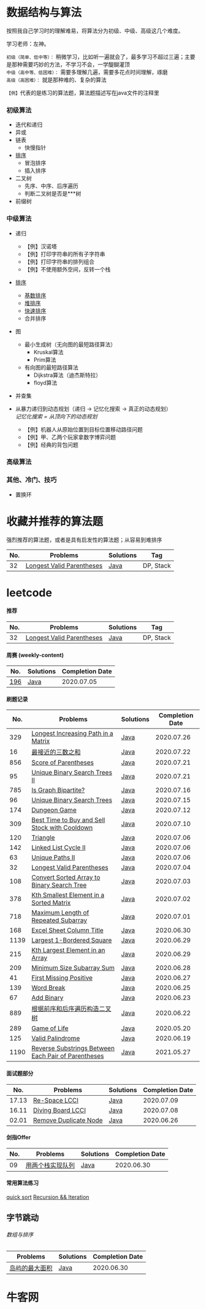 # 数据结构与算法

按照我自己学习时的理解难易，将算法分为初级、中级、高级这几个难度。

学习老师：左神。

`初级（简单、低中等）：` 稍微学习，比如听一遍就会了，最多学习不超过三遍；主要是那种需要巧妙的方法，不学习不会，一学醍醐灌顶  
`中级（高中等、低困难）：` 需要多理解几遍，需要多花点时间理解，琢磨  
`高级（高困难）：` 就是那种难的、复杂的算法 

`【例】`代表的是练习的算法题，算法题描述写在java文件的注释里

### 初级算法

* 迭代和递归
* 异或
* 链表
  - 快慢指针
* [排序](algorithm/src/main/java/com/akikun/algorithm/sort)
  - 冒泡排序
  - 插入排序
* 二叉树
  - 先序、中序、后序遍历 
  - 判断二叉树是否是***树
* 前缀树

### 中级算法

* 递归
  - 【例】汉诺塔
  - 【例】打印字符串的所有子字符串
  - 【例】打印字符串的排列组合
  - 【例】不使用额外空间，反转一个栈
  
* [排序](algorithm/src/main/java/com/akikun/algorithm/sort)
    - [基数排序](algorithm/src/main/java/com/akikun/algorithm/sort/RadixSort.java)
    - [堆排序](algorithm/src/main/java/com/akikun/algorithm/sort/HeapSort.java)
    - [快速排序](algorithm/src/main/java/com/akikun/algorithm/sort/QuickSort.java)
    - 合并排序
  
* 图
  - 最小生成树（无向图的最短路径算法）
    - Kruskal算法
    - Prim算法
  - 有向图的最短路径算法
    - Dijkstra算法（迪杰斯特拉）
    - floyd算法
  
* 并查集
  
* 从暴力递归到动态规划（递归 -> 记忆化搜索 -> 真正的动态规划）   
  *记忆化搜索 = 从顶向下的动态规划*
  - 【例】机器人从原始位置到目标位置移动路径问题
  - 【例】甲、乙两个玩家拿数字博弈问题
  - 【例】经典的背包问题

### 高级算法

### 其他、冷门、技巧

* 置换环


# 收藏并推荐的算法题

强烈推荐的算法题，或者是具有启发性的算法题；从容易到难排序

| No. | Problems | Solutions | Tag |
| ------ | ------ | ------ | ------ |
| 32  | [Longest Valid Parentheses](https://leetcode-cn.com/problems/longest-valid-parentheses/) | [Java](leetcode/src/main/java/com/akikun/leetcode/_00032_LongestValidParentheses.java) | DP, Stack |


# leetcode

#### 推荐

| No. | Problems | Solutions | Tag |
| ------ | ------ | ------ | ------ |
| 32  | [Longest Valid Parentheses](https://leetcode-cn.com/problems/longest-valid-parentheses/) | [Java](leetcode/src/main/java/com/akikun/leetcode/_00032_LongestValidParentheses.java) | DP, Stack |

#### 周赛 (weekly-content)
| No. |  Solutions | Completion Date |
| ------ | ------ | ------ |
| [196](https://leetcode-cn.com/contest/weekly-contest-196) | [Java](leetcode/src/main/java/com/akikun/leetcode/_00108_ConvertSortedArrayToBinarySearchTree.java) | 2020.07.05 |  
 
#### 刷题记录

| No. | Problems | Solutions | Completion Date |
| ------ | ------ | ------ | ------ |
| 329 | [Longest Increasing Path in a Matrix](https://leetcode-cn.com/problems/longest-increasing-path-in-a-matrix/) | [Java](leetcode/src/main/java/com/akikun/leetcode/_00329_LongestIncreasingPathInAMatrix.java) | 2020.07.26 |
| 16 | [最接近的三数之和](https://leetcode-cn.com/problems/3sum-closest/) | [Java](leetcode/src/main/java/com/akikun/leetcode/_00036_3SumClosest.java) | 2020.07.22 |
| 856 | [Score of Parentheses](https://leetcode-cn.com/problems/score-of-parentheses/) | [Java](leetcode/src/main/java/com/akikun/leetcode/_00865_ScoreOfParentheses.java) | 2020.07.21 |
| 95 | [Unique Binary Search Trees II](https://leetcode-cn.com/problems/unique-binary-search-trees-ii/) | [Java](leetcode/src/main/java/com/akikun/leetcode/_00095_UniqueBinarySearchTreesII.java) | 2020.07.21 |
| 785 | [Is Graph Bipartite?](https://leetcode-cn.com/problems/is-graph-bipartite/) | [Java](leetcode/src/main/java/com/akikun/leetcode/_00785_IsGraphBipartite.java) | 2020.07.16 |
| 96 | [Unique Binary Search Trees](https://leetcode-cn.com/problems/unique-binary-search-trees/) | [Java](leetcode/src/main/java/com/akikun/leetcode/_00096_UniqueBinarySearchTrees.java) | 2020.07.15 |
| 174 | [Dungeon Game](https://leetcode-cn.com/problems/dungeon-game/) | [Java](leetcode/src/main/java/com/akikun/leetcode/_00174_DungeonGame.java) | 2020.07.12 |
| 309 | [Best Time to Buy and Sell Stock with Cooldown](https://leetcode-cn.com/problems/best-time-to-buy-and-sell-stock-with-cooldown/) | [Java](leetcode/src/main/java/com/akikun/leetcode/_00309_BestTimetoBuyandSellStockwithCooldown.java) | 2020.07.10 |
| 120 | [Triangle](https://leetcode-cn.com/problems/triangle/) | [Java](leetcode/src/main/java/com/akikun/leetcode/_00120_Triangle.java) | 2020.07.06 |
| 142 | [Linked List Cycle II](https://leetcode-cn.com/problems/linked-list-cycle-ii/) | [Java](leetcode/src/main/java/com/akikun/leetcode/_00142_LinkedListCycleII.java) | 2020.07.06 |
| 63 | [Unique Paths II](https://leetcode-cn.com/problems/unique-paths-ii/) | [Java](leetcode/src/main/java/com/akikun/leetcode/_00063_UniquePathsII.java) | 2020.07.06 |
| 32  | [Longest Valid Parentheses](https://leetcode-cn.com/problems/longest-valid-parentheses/) | [Java](leetcode/src/main/java/com/akikun/leetcode/_00032_LongestValidParentheses.java) | 2020.07.04 |
| 108 | [Convert Sorted Array to Binary Search Tree](https://leetcode-cn.com/problems/convert-sorted-array-to-binary-search-tree/) | [Java](leetcode/src/main/java/com/akikun/leetcode/_00108_ConvertSortedArrayToBinarySearchTree.java) | 2020.07.03 |
| 378 | [Kth Smallest Element in a Sorted Matrix](https://leetcode-cn.com/problems/kth-smallest-element-in-a-sorted-matrix/) | [Java](leetcode/src/main/java/com/akikun/leetcode/_00378_KthSmallestElementInASortedMatrix.java) | 2020.07.02 |
| 718 | [Maximum Length of Repeated Subarray](https://leetcode-cn.com/problems/maximum-length-of-repeated-subarray/) | [Java](leetcode/src/main/java/com/akikun/leetcode/_00718_MaximumLengthOfRepeatedSubarray.java) | 2020.07.01 |
| 168 | [Excel Sheet Column Title](https://leetcode-cn.com/problems/excel-sheet-column-title/submissions/) | [Java](leetcode/src/main/java/com/akikun/leetcode/_00168_ExcelSheetColumnTitle.java) | 2020.06.30 |
| 1139 | [Largest 1-Bordered Square](https://leetcode-cn.com/problems/largest-1-bordered-square/) | [Java](leetcode/src/main/java/com/akikun/leetcode/_01139_Largest1_BorderedSquare.java) | 2020.06.29 |
| 215 | [Kth Largest Element in an Array](https://leetcode-cn.com/problems/kth-largest-element-in-an-array/) | [Java](leetcode/src/main/java/com/akikun/leetcode/_00215_KthLargestElementInAnArray.java) | 2020.06.29 |
| 209 | [Minimum Size Subarray Sum](https://leetcode-cn.com/problems/minimum-size-subarray-sum/) | [Java](leetcode/src/main/java/com/akikun/leetcode/_00209_MinimumSizeSubarraySum.java) | 2020.06.28 |
| 41  | [First Missing Positive](https://leetcode-cn.com/problems/first-missing-positive/) | [Java](leetcode/src/main/java/com/akikun/leetcode/_00041_FirstMissingPositive.java) | 2020.06.27 |
| 139 | [Word Break](https://leetcode-cn.com/problems/word-break/) | [Java](leetcode/src/main/java/com/akikun/leetcode/_00139_WordBreak.java) | 2020.06.25 |
| 67  | [Add Binary](https://leetcode-cn.com/problems/add-binary/) | [Java](leetcode/src/main/java/com/akikun/leetcode/_00067_AddBinary.java) | 2020.06.23 |
| 889 | [根据前序和后序遍历构造二叉树](https://leetcode-cn.com/problems/construct-binary-tree-from-preorder-and-postorder-traversal/) | [Java](leetcode/src/main/java/com/akikun/leetcode/_00889_ConstructBinaryTreeFromPrePost.java) | 2020.06.22 |
| 289 | [Game of Life](https://leetcode-cn.com/problems/game-of-life/) | [Java](leetcode/src/main/java/com/akikun/leetcode/_00289_GameOfLife.java) | 2020.05.20 |
| 125 | [Valid Palindrome](https://leetcode-cn.com/problems/valid-palindrome/) | [Java](leetcode/src/main/java/com/akikun/leetcode/_00125_ValidPalindrome.java) | 2020.06.19 |
| 1190 | [Reverse Substrings Between Each Pair of Parentheses](https://leetcode-cn.com/problems/reverse-substrings-between-each-pair-of-parentheses/) | [Java](leetcode/src/main/java/com/akikun/leetcode/_01190_ReverseSubstrings.java) | 2021.05.27 |

#### 面试题部分

| No. | Problems | Solutions | Completion Date |
| ------ | ------ | ------ | ------ |
| 17.13 | [Re-Space LCCI](https://leetcode-cn.com/problems/re-space-lcci/) | [Java](leetcode/src/main/java/com/akikun/leetcode/interview/_17_13_ReSpaceLCCI.java) | 2020.07.09 |
| 16.11 | [Diving Board LCCI](https://leetcode-cn.com/problems/diving-board-lcci/) | [Java](leetcode/src/main/java/com/akikun/leetcode/interview/_16_11_DivingBoardLCCI.java) | 2020.07.08 |
| 02.01 | [Remove Duplicate Node](https://leetcode-cn.com/problems/remove-duplicate-node-lcci/) | [Java](leetcode/src/main/java/com/akikun/leetcode/interview/_02_01_RemoveDuplicateNode.java) | 2020.06.26 |

#### 剑指Offer

| No. | Problems | Solutions | Completion Date |
| ------ | ------ | ------ | ------ |
| 09 | [用两个栈实现队列](https://leetcode-cn.com/problems/yong-liang-ge-zhan-shi-xian-dui-lie-lcof/) | [Java](leetcode/src/main/java/com/akikun/leetcode/offer/CQueue.java) | 2020.06.30 | 

#### 常用算法练习

[quick sort](leetcode/src/main/java/com/akikun/leetcode/algorithm/QuickSort.java)
[Recursion && Iteration](leetcode/src/main/java/com/akikun/leetcode/algorithm/Fibonacci.java)

## 字节跳动

###### 数组与排序

| Problems | Solutions | Completion Date |
| ------ | ------ | ------ |
| [岛屿的最大面积](https://leetcode-cn.com/explore/interview/card/bytedance/243/array-and-sorting/1034/) | [Java](leetcode/src/main/java/com/akikun/leetcode/bytedance/MaxAreaOfIsland.java) | 2020.06.30 |

# 牛客网

